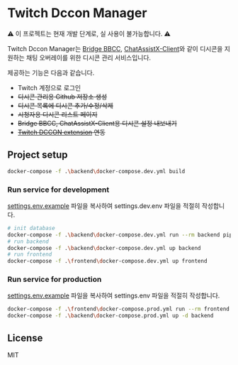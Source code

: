 # Twitch Dccon Manager

:warning: 이 프로젝트는 현재 개발 단계로, 실 사용이 불가능합니다. :warning:

Twitch Dccon Manager는 [Bridge BBCC](https://github.com/krynen/BridgeBBCC),
[ChatAssistX-Client](https://github.com/Lastorder-DC/ChatAssistX-Client)와 같이 디시콘을 지원하는 채팅 오버레이를 위한
디시콘 관리 서비스입니다.

제공하는 기능은 다음과 같습니다.

- Twitch 계정으로 로그인
- ~~디시콘 관리용 Github 저장소 생성~~
- ~~디시콘 목록에 디시콘 추가/수정/삭제~~
- ~~시청자용 디시콘 리스트 페이지~~
- ~~Bridge BBCC, ChatAssistX-Client용 디시콘 설정 내보내기~~
- ~~[Twitch DCCON extension](https://chrome.google.com/webstore/detail/twitch-dccon-extension/nljojmgmnidbehhocgkbeejchcmkpgki?hl=ko) 연동~~


## Project setup

``` bash
docker-compose -f .\backend\docker-compose.dev.yml build
```

### Run service for development

[settings.env.example](./settings.env.example) 파일을 복사하여 settings.dev.env 파일을 적절히 작성합니다.

``` bash
# init database
docker-compose -f .\backend\docker-compose.dev.yml run --rm backend pipenv run python manage.py db upgrade
# run backend
docker-compose -f .\backend\docker-compose.dev.yml up backend
# run frontend
docker-compose -f .\frontend\docker-compose.dev.yml up frontend
```

### Run service for production

[settings.env.example](./settings.env.example) 파일을 복사하여 settings.env 파일을 적절히 작성합니다.

``` bash
docker-compose -f .\frontend\docker-compose.prod.yml run --rm frontend yarn run build
docker-compose -f .\backend\docker-compose.prod.yml up -d backend
```

## License

MIT